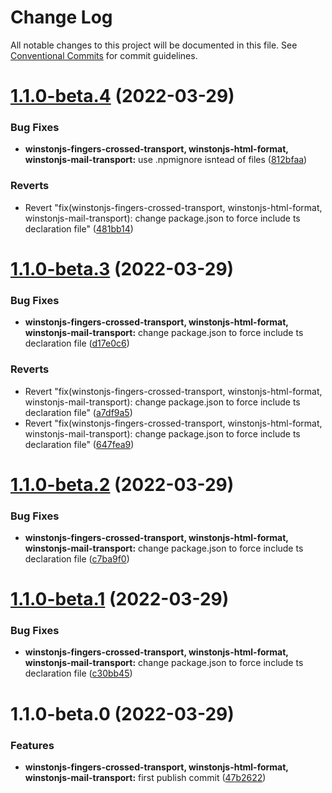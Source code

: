 # Change Log

All notable changes to this project will be documented in this file.
See [Conventional Commits](https://conventionalcommits.org) for commit guidelines.

# [1.1.0-beta.4](https://github.com/kristijorgji/winstonjs-utils/compare/@kristijorgji/winstonjs-mail-transport@1.1.0-beta.3...@kristijorgji/winstonjs-mail-transport@1.1.0-beta.4) (2022-03-29)


### Bug Fixes

* **winstonjs-fingers-crossed-transport, winstonjs-html-format, winstonjs-mail-transport:** use .npmignore isntead of files ([812bfaa](https://github.com/kristijorgji/winstonjs-utils/commit/812bfaac2b8e23eb4e1e66450f11323e02fd1566))


### Reverts

* Revert "fix(winstonjs-fingers-crossed-transport, winstonjs-html-format, winstonjs-mail-transport): change package.json to force include ts declaration file" ([481bb14](https://github.com/kristijorgji/winstonjs-utils/commit/481bb14400d64271ebc3cd68e440d5c2d1e6f8d2))





# [1.1.0-beta.3](https://github.com/kristijorgji/winstonjs-utils/compare/@kristijorgji/winstonjs-mail-transport@1.1.0-beta.2...@kristijorgji/winstonjs-mail-transport@1.1.0-beta.3) (2022-03-29)


### Bug Fixes

* **winstonjs-fingers-crossed-transport, winstonjs-html-format, winstonjs-mail-transport:** change package.json to force include ts declaration file ([d17e0c6](https://github.com/kristijorgji/winstonjs-utils/commit/d17e0c60ff4394d9ff27385b3f50d0c1e68dfd3e))


### Reverts

* Revert "fix(winstonjs-fingers-crossed-transport, winstonjs-html-format, winstonjs-mail-transport): change package.json to force include ts declaration file" ([a7df9a5](https://github.com/kristijorgji/winstonjs-utils/commit/a7df9a5defa8d5b7a156c420faf2e1c2edf2487b))
* Revert "fix(winstonjs-fingers-crossed-transport, winstonjs-html-format, winstonjs-mail-transport): change package.json to force include ts declaration file" ([647fea9](https://github.com/kristijorgji/winstonjs-utils/commit/647fea9cfa82764b687a4ac1a9d819d6253f394b))





# [1.1.0-beta.2](https://github.com/kristijorgji/winstonjs-utils/compare/@kristijorgji/winstonjs-mail-transport@1.1.0-beta.1...@kristijorgji/winstonjs-mail-transport@1.1.0-beta.2) (2022-03-29)


### Bug Fixes

* **winstonjs-fingers-crossed-transport, winstonjs-html-format, winstonjs-mail-transport:** change package.json to force include ts declaration file ([c7ba9f0](https://github.com/kristijorgji/winstonjs-utils/commit/c7ba9f06de0505824d243559b9e1ffd061a1be7c))





# [1.1.0-beta.1](https://github.com/kristijorgji/winstonjs-utils/compare/@kristijorgji/winstonjs-mail-transport@1.1.0-beta.0...@kristijorgji/winstonjs-mail-transport@1.1.0-beta.1) (2022-03-29)


### Bug Fixes

* **winstonjs-fingers-crossed-transport, winstonjs-html-format, winstonjs-mail-transport:** change package.json to force include ts declaration file ([c30bb45](https://github.com/kristijorgji/winstonjs-utils/commit/c30bb45078eaecfcdded93b0cdbc23f835ed4883))





# 1.1.0-beta.0 (2022-03-29)


### Features

* **winstonjs-fingers-crossed-transport, winstonjs-html-format, winstonjs-mail-transport:** first publish commit ([47b2622](https://github.com/kristijorgji/winstonjs-utils/commit/47b262291895b44d9237ae7afc7b226d904b1353))
